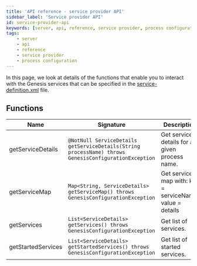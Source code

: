 ```yaml
---
title: 'API reference - service provider API'
sidebar_label: 'Service provider API'
id: service-provider-api
keywords: [server, api, reference, service provider, process configuration]
tags:
    - server
    - api
    - reference
    - service provider
    - process configuration
---
```



In this page, we look at details of the functions that enable you to interact with the Genesis services that can be specified in the [service-definition.xml](../../../server/configuring-runtime/system-definitions) file.

Functions[​](../../../server/api-reference/service-provider-api/#functionsdirect-link-to-heading)
------------------------------------------------------------------------------------------------------------------------------------

| Name | Signature | Description |
| --- | --- | --- |
| getServiceDetails | `@NotNull ServiceDetails getServiceDetails(String processName) throws GenesisConfigurationException` | Get service details for a given process name. |
| getServiceMap | `Map<String, ServiceDetails> getServiceMap() throws GenesisConfigurationException` | Get services map with: key = serviceName, value = details |
| getServices | `List<ServiceDetails> getServices() throws GenesisConfigurationException` | Get list of services. |
| getStartedServices | `List<ServiceDetails> getStartedServices() throws GenesisConfigurationException` | Get list of started services. |